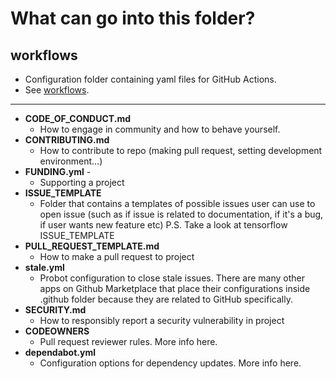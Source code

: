 # What can go into this folder?

## workflows

- Configuration folder containing yaml files for GitHub Actions.
- See
  [workflows](https://docs.github.com/en/actions/about-github-actions/understanding-github-actions).

---

- **CODE_OF_CONDUCT.md**
  - How to engage in community and how to behave yourself.
- **CONTRIBUTING.md**
  - How to contribute to repo (making pull request, setting development
    environment...)
- **FUNDING.yml** -
  - Supporting a project
- **ISSUE_TEMPLATE**
  - Folder that contains a templates of possible issues user can use to open
    issue (such as if issue is related to documentation, if it's a bug, if user
    wants new feature etc) P.S. Take a look at tensorflow ISSUE_TEMPLATE
- **PULL_REQUEST_TEMPLATE.md**
  - How to make a pull request to project
- **stale.yml**
  - Probot configuration to close stale issues. There are many other apps on
    Github Marketplace that place their configurations inside .github folder
    because they are related to GitHub specifically.
- **SECURITY.md**
  - How to responsibly report a security vulnerability in project
- **CODEOWNERS**
  - Pull request reviewer rules. More info here.
- **dependabot.yml**
  - Configuration options for dependency updates. More info here.
